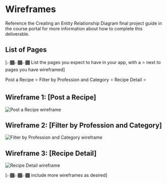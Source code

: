 # Wireframes

Reference the Creating an Entity Relationship Diagram final project guide in the course portal for more information about how to complete this deliverable.

## List of Pages

[👉🏾👉🏾👉🏾 List the pages you expect to have in your app, with a ⭐ next to pages you have wireframed]

Post a Recipe ⭐
Filter by Profession and Category ⭐
Recipe Detail ⭐

## Wireframe 1: [Post a Recipe]

<img src='https://github.com/psf/black/assets/62218066/3c9aa409-23d6-4420-a080-30ec2fa5f01b' title='Post a Recipe wireframe' width='' alt='Post a Recipe wireframe' />

## Wireframe 2: [Filter by Profession and Category]

<img src='https://github.com/xxlong0/Wonder3D/assets/62218066/f544ff3e-7d81-4019-8998-d5186da923e8' title='Filter by Profession and Category wireframe' width='' alt='Filter by Profession and Category wireframe' />

## Wireframe 3: [Recipe Detail]

<img src='https://github.com/psf/black/assets/62218066/b6fd481a-1830-4e24-8204-da90efc8af21' title='Recipe Detail wireframe' width='' alt='Recipe Detail wireframe' />

[👉🏾👉🏾👉🏾 include more wireframes as desired]
